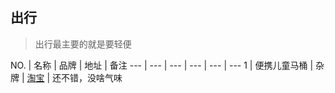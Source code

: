 ## 出行

>出行最主要的就是要轻便

NO. | 名称 | 品牌 | 地址 | 备注
--- | --- |  --- | --- | --- | --- 
1 | 便携儿童马桶 | 杂牌 | [淘宝](https://item.taobao.com/item.htm?spm=a1z09.2.0.0.6EiEUa&id=38894425854&_u=l60g4hd4012) | 还不错，没啥气味